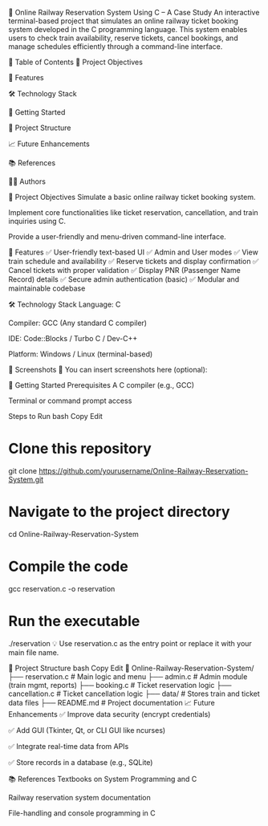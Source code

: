 🚆 Online Railway Reservation System Using C – A Case Study
An interactive terminal-based project that simulates an online railway ticket booking system developed in the C programming language. This system enables users to check train availability, reserve tickets, cancel bookings, and manage schedules efficiently through a command-line interface.

📌 Table of Contents
🎯 Project Objectives

🔧 Features

🛠️ Technology Stack

🚀 Getting Started

📂 Project Structure

📈 Future Enhancements

📚 References

🧑‍💻 Authors

🎯 Project Objectives
Simulate a basic online railway ticket booking system.

Implement core functionalities like ticket reservation, cancellation, and train inquiries using C.

Provide a user-friendly and menu-driven command-line interface.

🔧 Features
✅ User-friendly text-based UI
✅ Admin and User modes
✅ View train schedule and availability
✅ Reserve tickets and display confirmation
✅ Cancel tickets with proper validation
✅ Display PNR (Passenger Name Record) details
✅ Secure admin authentication (basic)
✅ Modular and maintainable codebase

🛠️ Technology Stack
Language: C

Compiler: GCC (Any standard C compiler)

IDE: Code::Blocks / Turbo C / Dev-C++

Platform: Windows / Linux (terminal-based)

📸 Screenshots
📌 You can insert screenshots here (optional):

🚀 Getting Started
Prerequisites
A C compiler (e.g., GCC)

Terminal or command prompt access

Steps to Run
bash
Copy
Edit
# Clone this repository
git clone https://github.com/yourusername/Online-Railway-Reservation-System.git

# Navigate to the project directory
cd Online-Railway-Reservation-System

# Compile the code
gcc reservation.c -o reservation

# Run the executable
./reservation
💡 Use reservation.c as the entry point or replace it with your main file name.

📂 Project Structure
bash
Copy
Edit
📁 Online-Railway-Reservation-System/
├── reservation.c          # Main logic and menu
├── admin.c                # Admin module (train mgmt, reports)
├── booking.c              # Ticket reservation logic
├── cancellation.c         # Ticket cancellation logic
├── data/                  # Stores train and ticket data files
├── README.md              # Project documentation
📈 Future Enhancements
✅ Improve data security (encrypt credentials)

✅ Add GUI (Tkinter, Qt, or CLI GUI like ncurses)

✅ Integrate real-time data from APIs

✅ Store records in a database (e.g., SQLite)

📚 References
Textbooks on System Programming and C

Railway reservation system documentation

File-handling and console programming in C

